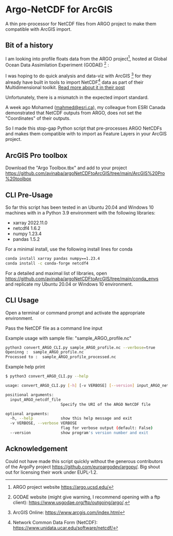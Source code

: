 # Argo-NetCDF for ArcGIS
A thin pre-processor for NetCDF files from ARGO project to make them compatible with ArcGIS import.

## Bit of a history
I am looking into profile floats data from the ARGO project[^argo], hosted at Global Ocean Data Assimilation Experiment (GODAE) [^GODAE] :

I was hoping to do quick analysis and data-viz with ArcGIS [^arcgis] for they already have built in tools to import NetCDF[^netcdf] data as part of their Multidimensional toolkit. [Read more about it in their post](https://pro.arcgis.com/en/pro-app/latest/help/data/multidimensional/a-quick-tour-of-netcdf-data.htm)

Unfortunately, there is a mismatch in the expected import standard.

A week ago Mohamed (mahmed@esri.ca), my colleague from ESRI Canada
 demonstrated that NetCDF outputs from ARGO, does not set the
"Coordinates" of their outputs.

So I made this stop-gap Python script that pre-processes ARGO NetCDFs
and makes them compatible with to import as Feature Layers in your ArcGIS project.

## ArcGIS Pro toolbox
Download the "Argo Toolbox.tbx" and add to your project
https://github.com/avinaba/argoNetCDFtoArcGIS/tree/main/ArcGIS%20Pro%20toolbox

## CLI Pre-Usage
So far this script has been tested in an Ubuntu 20.04 and Windows 10
machines with in a Python 3.9 environment with the following libraries:
 * xarray 2022.11.0
 * netcdf4 1.6.2
 * numpy 1.23.4
 * pandas 1.5.2

 For a minimal install, use the following install lines for conda
 ```BASH
 conda install xarray pandas numpy==1.23.4
 conda install -c conda-forge netcdf4
 ```
For a detailed and maximal list of libraries, open
https://github.com/avinaba/argoNetCDFtoArcGIS/tree/main/conda_envs
and replicate my Ubuntu 20.04 or Windows 10 environment.

## CLI Usage
Open a terminal or command prompt and activate the appropriate
environment.

Pass the NetCDF file as a command line input

Example usage with sample file: "sample_ARGO_profile.nc"
```BASH
python3 convert_ARGO_CLI.py sample_ARGO_profile.nc --verbose=true
Openinng :  sample_ARGO_profile.nc
Processed to :  sample_ARGO_profile_processed.nc
```

Example help print
```BASH
$ python3 convert_ARGO_CLI.py --help

usage: convert_ARGO_CLI.py [-h] [-v VERBOSE] [--version] input_ARGO_netcdf_file

positional arguments:
  input_ARGO_netcdf_file
                        Specify the URI of the ARGO NetCDF file

optional arguments:
  -h, --help            show this help message and exit
  -v VERBOSE, --verbose VERBOSE
                        flag for verbose output (default: False)
  --version             show program's version number and exit
```

## Acknowledgement
Could not have made this script quickly without the generous
contributors of the ArgoPy project https://github.com/euroargodev/argopy/.
Big shout out for licensing their work under EUPL-1.2.  

[^netcdf]: Network Common Data Form (NetCDF): https://www.unidata.ucar.edu/software/netcdf/  
[^argo]: ARGO project website https://argo.ucsd.edu/
[^GODAE]: GODAE website (might give warning, I recommend opening with a ftp client): https://www.usgodae.org/ftp/outgoing/argo/.
[^arcgis]: ArcGIS Online: https://www.arcgis.com/index.html
